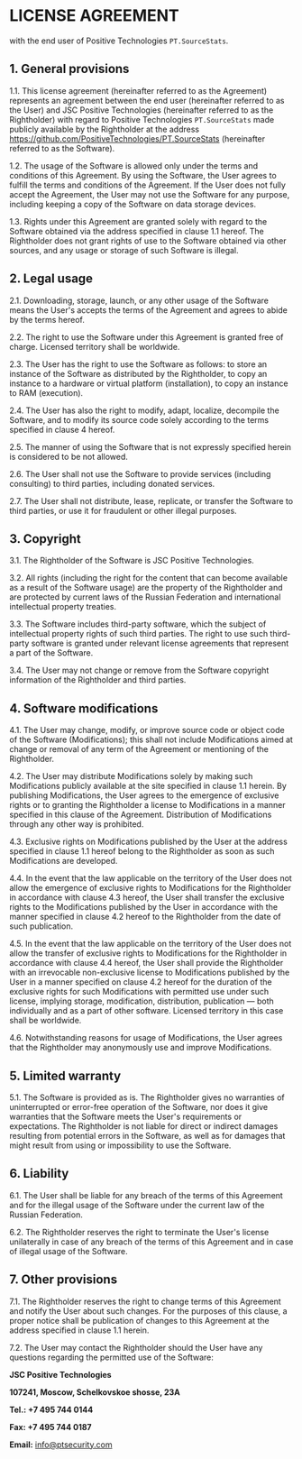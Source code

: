 # LICENSE AGREEMENT

with the end user of Positive Technologies `PT.SourceStats`.

## 1. General provisions

1.1. This license agreement (hereinafter referred to as the Agreement)
represents an agreement between the end user (hereinafter referred to as
the User) and JSC Positive Technologies (hereinafter referred to as the
Rightholder) with regard to Positive Technologies `PT.SourceStats` made publicly
available by the Rightholder at the address
<https://github.com/PositiveTechnologies/PT.SourceStats>
(hereinafter referred to as the Software).

1.2. The usage of the Software is allowed only under the terms and
conditions of this Agreement. By using the Software, the User agrees to
fulfill the terms and conditions of the Agreement. If the User does not
fully accept the Agreement, the User may not use the Software for any
purpose, including keeping a copy of the Software on data storage
devices.

1.3. Rights under this Agreement are granted solely with regard to the
Software obtained via the address specified in clause 1.1 hereof. The
Rightholder does not grant rights of use to the Software obtained via
other sources, and any usage or storage of such Software is illegal.

## 2. Legal usage

2.1. Downloading, storage, launch, or any other usage of the Software
means the User's accepts the terms of the Agreement and agrees to abide
by the terms hereof.

2.2. The right to use the Software under this Agreement is granted free
of charge. Licensed territory shall be worldwide.

2.3. The User has the right to use the Software as follows: to store an
instance of the Software as distributed by the Rightholder, to copy an
instance to a hardware or virtual platform (installation), to copy an
instance to RAM (execution).

2.4. The User has also the right to modify, adapt, localize, decompile
the Software, and to modify its source code solely according to the
terms specified in clause 4 hereof.

2.5. The manner of using the Software that is not expressly specified
herein is considered to be not allowed.

2.6. The User shall not use the Software to provide services (including
consulting) to third parties, including donated services.

2.7. The User shall not distribute, lease, replicate, or transfer the
Software to third parties, or use it for fraudulent or other illegal
purposes.

## 3. Copyright

3.1. The Rightholder of the Software is JSС Positive Technologies.

3.2. All rights (including the right for the content that can become
available as a result of the Software usage) are the property of the
Rightholder and are protected by current laws of the Russian Federation
and international intellectual property treaties.

3.3. The Software includes third-party software, which the subject of
intellectual property rights of such third parties. The right to use
such third-party software is granted under relevant license agreements
that represent a part of the Software.

3.4. The User may not change or remove from the Software copyright
information of the Rightholder and third parties.

## 4. Software modifications

4.1. The User may change, modify, or improve source code or object code
of the Software (Modifications); this shall not include Modifications
aimed at change or removal of any term of the Agreement or mentioning of
the Rightholder.

4.2. The User may distribute Modifications solely by making such
Modifications publicly available at the site specified in clause 1.1
herein. By publishing Modifications, the User agrees to the emergence of
exclusive rights or to granting the Rightholder a license to
Modifications in a manner specified in this clause of the Agreement.
Distribution of Modifications through any other way is prohibited.

4.3. Exclusive rights on Modifications published by the User at the
address specified in clause 1.1 hereof belong to the Rightholder as soon
as such Modifications are developed.

4.4. In the event that the law applicable on the territory of the User
does not allow the emergence of exclusive rights to Modifications for
the Rightholder in accordance with clause 4.3 hereof, the User shall
transfer the exclusive rights to the Modifications published by the User
in accordance with the manner specified in clause 4.2 hereof to the
Rightholder from the date of such publication.

4.5. In the event that the law applicable on the territory of the User
does not allow the transfer of exclusive rights to Modifications for the
Rightholder in accordance with clause 4.4 hereof, the User shall provide
the Rightholder with an irrevocable non-exclusive license to
Modifications published by the User in a manner specified on clause 4.2
hereof for the duration of the exclusive rights for such Modifications
with permitted use under such license, implying storage, modification,
distribution, publication — both individually and as a part of other
software. Licensed territory in this case shall be worldwide.

4.6. Notwithstanding reasons for usage of Modifications, the User agrees
that the Rightholder may anonymously use and improve Modifications.

## 5. Limited warranty

5.1. The Software is provided as is. The Rightholder gives no warranties
of uninterrupted or error-free operation of the Software, nor does it
give warranties that the Software meets the User's requirements or
expectations. The Rightholder is not liable for direct or indirect
damages resulting from potential errors in the Software, as well as for
damages that might result from using or impossibility to use the
Software.

## 6. Liability

6.1. The User shall be liable for any breach of the terms of this
Agreement and for the illegal usage of the Software under the current
law of the Russian Federation.

6.2. The Rightholder reserves the right to terminate the User's license
unilaterally in case of any breach of the terms of this Agreement and in
case of illegal usage of the Software.

## 7. Other provisions

7.1. The Rightholder reserves the right to change terms of this
Agreement and notify the User about such changes. For the purposes of
this clause, a proper notice shall be publication of changes to this
Agreement at the address specified in clause 1.1 herein.

7.2. The User may contact the Rightholder should the User have any
questions regarding the permitted use of the Software:

**JSC Positive Technologies**

**107241, Moscow, Schelkovskoe shosse, 23A**

**Tel.: +7 495 744 0144**

**Fax: +7 495 744 0187**

**Email:** info@ptsecurity.com
